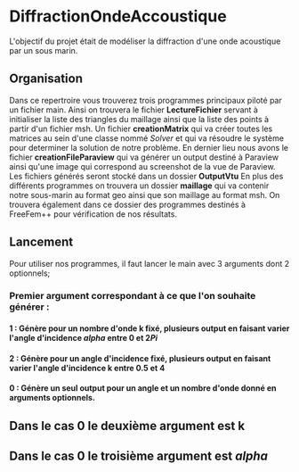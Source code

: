 # DiffractionOndeAccoustique
L'objectif du projet était de modéliser la diffraction d'une onde acoustique par un sous marin.

## Organisation 
Dans ce repertroire vous trouverez trois programmes principaux piloté par un fichier main. Ainsi on trouvera le fichier **LectureFichier** servant à initialiser la liste des triangles du maillage ainsi que la liste des points à partir d'un fichier msh. Un fichier **creationMatrix** qui va créer toutes les matrices au sein d'une classe nommé *Solver* et qui va résoudre le système pour determiner la solution de notre problème. En dernier lieu nous avons le fichier **creationFileParaview** qui va générer un output destiné à Paraview ainsi qu'une image qui correspond au screenshot de la vue de Paraview. Les fichiers générés seront stocké dans un dossier **OutputVtu**
En plus des différents programmes on trouvera un dossier **maillage** qui va contenir notre sous-marin au format geo ainsi que son maillage au format msh. On trouvera également dans ce dossier des programmes destinés à FreeFem++ pour vérification de nos résultats.

## Lancement
Pour utiliser nos programmes, il faut lancer le main avec 3 arguments dont 2 optionnels;

### Premier argument correspondant à ce que l'on souhaite générer : 
#### 1 : Génère pour un nombre d'onde k fixé, plusieurs output en faisant varier l'angle d'incidence *alpha* entre 0 et 2*Pi*
#### 2 : Génère pour un angle d'incidence fixé, plusieurs output en faisant varier l'angle d'incidence k entre 0.5 et 4
#### 0 : Génère un seul output pour un angle et un nombre d'onde donné en arguments optionnels.

## Dans le cas 0 le deuxième argument est k
## Dans le cas 0 le troisième argument est *alpha*
